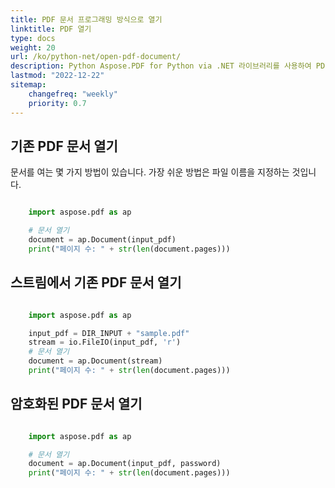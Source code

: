 ```yaml
---
title: PDF 문서 프로그래밍 방식으로 열기
linktitle: PDF 열기
type: docs
weight: 20
url: /ko/python-net/open-pdf-document/
description: Python Aspose.PDF for Python via .NET 라이브러리를 사용하여 PDF 파일을 여는 방법을 알아보세요. 기존 PDF, 스트림의 문서 및 암호화된 PDF 문서를 열 수 있습니다.
lastmod: "2022-12-22"
sitemap:
    changefreq: "weekly"
    priority: 0.7
---
```


## 기존 PDF 문서 열기

문서를 여는 몇 가지 방법이 있습니다. 가장 쉬운 방법은 파일 이름을 지정하는 것입니다.

```python

    import aspose.pdf as ap

    # 문서 열기
    document = ap.Document(input_pdf)
    print("페이지 수: " + str(len(document.pages)))
```

## 스트림에서 기존 PDF 문서 열기

```python

    import aspose.pdf as ap

    input_pdf = DIR_INPUT + "sample.pdf"
    stream = io.FileIO(input_pdf, 'r')
    # 문서 열기
    document = ap.Document(stream)
    print("페이지 수: " + str(len(document.pages)))
```

## 암호화된 PDF 문서 열기

```python

    import aspose.pdf as ap

    # 문서 열기
    document = ap.Document(input_pdf, password)
    print("페이지 수: " + str(len(document.pages)))
```